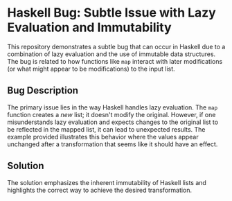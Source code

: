 # Haskell Bug: Subtle Issue with Lazy Evaluation and Immutability

This repository demonstrates a subtle bug that can occur in Haskell due to a combination of lazy evaluation and the use of immutable data structures.  The bug is related to how functions like `map` interact with later modifications (or what might appear to be modifications) to the input list.

## Bug Description

The primary issue lies in the way Haskell handles lazy evaluation.  The `map` function creates a *new* list; it doesn't modify the original.  However, if one misunderstands lazy evaluation and expects changes to the original list to be reflected in the mapped list, it can lead to unexpected results. The example provided illustrates this behavior where the values appear unchanged after a transformation that seems like it should have an effect.

## Solution

The solution emphasizes the inherent immutability of Haskell lists and highlights the correct way to achieve the desired transformation.
